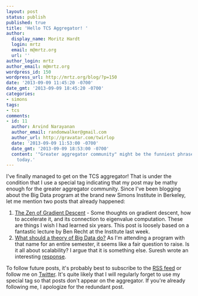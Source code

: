 ```yaml
---
layout: post
status: publish
published: true
title: 'Hello TCS Aggregator! '
author:
  display_name: Moritz Hardt
  login: mrtz
  email: m@mrtz.org
  url: ''
author_login: mrtz
author_email: m@mrtz.org
wordpress_id: 150
wordpress_url: http://mrtz.org/blog/?p=150
date: '2013-09-09 11:45:20 -0700'
date_gmt: '2013-09-09 18:45:20 -0700'
categories:
- simons
tags:
- tcs
comments:
- id: 11
  author: Arvind Narayanan
  author_email: randomwalker@gmail.com
  author_url: http://gravatar.com/twirlop
  date: '2013-09-09 11:53:00 -0700'
  date_gmt: '2013-09-09 18:53:00 -0700'
  content: '"Greater aggregator community" might be the funniest phrase I''ve read
    today.'
---
```

<p>I've finally managed to get on the TCS aggregator! That is under the condition that I use a special tag indicating that my post may be mathy enough for the greater aggregator community. Since I've been blogging about the Big Data program at the brand new Simons Institute in Berkeley, let me mention two posts that already happened:</p>
<ol>
<li><a href="http://mrtz.org/blog/the-zen-of-gradient-descent/">The Zen of Gradient Descent</a> - Some thoughts on gradient descent, how to accelerate it, and its connection to eigenvalue computation. These are things I wish I had learned six years. This post is loosely based on a fantastic lecture by Ben Recht at the Institute last week.</li>
<li><a href="http://mrtz.org/blog/what-should-a-theory-of-big-data-do/">What should a theory of Big Data do?</a> As I'm attending a program with that name for an entire semester, it seems like a fair question to raise. Is it all about scalability? I argue that it is something else. Suresh wrote an interesting <a href="http://geomblog.blogspot.com/2013/08/on-theory-of-big-data.html">response</a>.</li>
</ol>
<p>To follow future posts, it's probably best to subscribe to the <a href="http://mrtz.org/blog/feed/">RSS feed</a> or follow me on <a href="http://twitter.com/mrtz">Twitter</a>. It's quite likely that I will regularly forget to use my special tag so that posts don't appear on the aggregator. If you're already following me, I apologize for the redundant post.</p>
